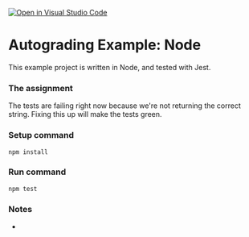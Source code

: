 [![Open in Visual Studio Code](https://classroom.github.com/assets/open-in-vscode-f059dc9a6f8d3a56e377f745f24479a46679e63a5d9fe6f495e02850cd0d8118.svg)](https://classroom.github.com/online_ide?assignment_repo_id=5508646&assignment_repo_type=AssignmentRepo)
# Autograding Example: Node
This example project is written in Node, and tested with Jest.

### The assignment
The tests are failing right now because we're not returning the correct string. Fixing this up will make the tests green.

### Setup command
`npm install`

### Run command
`npm test`

### Notes
- 
